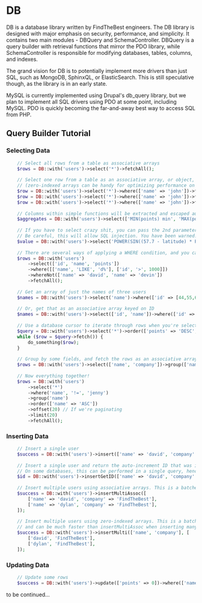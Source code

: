 # DB

DB is a database library written by FindTheBest engineers. The DB library is designed with major emphasis on security, performance, and simplicity. It contains two main modules - DBQuery and SchemaController. DBQuery is a query builder with retrieval functions that mirror the PDO library, while SchemaController is responsible for modifying databases, tables, columns, and indexes.

The grand vision for DB is to potentially implement more drivers than just SQL, such as MongoDB, SphinxQL, or ElasticSearch. This is still speculative though, as the library is in an early state.

MySQL is currently implemented using Drupal's db_query library, but we plan to implement all SQL drivers using PDO at some point, including MySQL. PDO is quickly becoming the far-and-away best way to access SQL from PHP.

## Query Builder Tutorial

### Selecting Data
```PHP
	// Select all rows from a table as associative arrays
	$rows = DB::with('users')->select('*')->fetchAll();
	
	// Select one row from a table as an associative array, or object, or zero-indexed array
	// (zero-indexed arrays can be handy for optimizing performance on massive SELECT queries)
	$row = DB::with('users')->select('*')->where(['name' => 'john'])->fetch();
	$row = DB::with('users')->select('*')->where(['name' => 'john'])->fetch(DB::FETCH_OBJ);
	$row = DB::with('users')->select('*')->where(['name' => 'john'])->fetch(DB::FETCH_NUM);
	
	// Columns within simple functions will be extracted and escaped automatically
	$aggregates = DB::with('users')->select(['MIN(points) min', 'MAX(points) max', 'COUNT(*) count'])->fetch();
	
	// If you have to select crazy shit, you can pass the 2nd parameter $no_escape as true.
	// Be careful, this will allow SQL injection. You have been warned.
	$value = DB::with('users')->select('POWER(SIN((57.7 - latitude) * PI() / 180 / 2), 2)', true)->value();
	
	// There are several ways of applying a WHERE condition, and you can chain them additively.
	$rows = DB::with('users')
		->select(['id', 'name', 'points'])
		->where([['name', 'LIKE', 'd%'], ['id', '>', 1000]])
		->whereNot(['name' => 'david', 'name' => 'devin'])
		->fetchAll();
	
	// Get an array of just the names of three users
	$names = DB::with('users')->select('name')->where(['id' => [44,55,66]])->values();
	
	// Or, get that as an associative array keyed on ID
	$names = DB::with('users')->select(['id', 'name'])->where(['id' => [44,55,66]])->assocValues('id', 'name');
	
	// Use a database cursor to iterate through rows when you're selecting more than fit in memory
	$query = DB::with('users')->select('*')->order(['points' => 'DESC', 'name' => 'ASC']);
	while ($row = $query->fetch()) {
		do_something($row);
	}
	
	// Group by some fields, and fetch the rows as an associative array keys on name
	$rows = DB::with('users')->select(['name', 'company'])->group(['name', 'company'])->fetchAllAssoc('name');
	
	// Now everything together!
	$rows = DB::with('users')
		->select('*')
		->where('name', '!=', 'jenny')
		->group('name')
		->order(['name' => 'ASC'])
		->offset(20) // If we're paginating
		->limit(20)
		->fetchAll();
```

### Inserting Data

```PHP
	// Insert a single user
	$success = DB::with('users')->insert(['name' => 'david', 'company' => 'FindTheBest'])->execute();
	
	// Insert a single user and return the auto-increment ID that was inserted
	// On some databases, this can be performed in a single query, hence the separate function
	$id = DB::with('users')->insertGetID(['name' => 'david', 'company' => 'FindTheBest'])->execute();
	
	// Insert multiple users using associative arrays. This is a batched query for performance.
	$success = DB::with('users')->insertMultiAssoc([
		['name' => 'david', 'company' => 'FindTheBest'],
		['name' => 'dylan', 'company' => 'FindTheBest'],
	]);
	
	// Insert multiple users using zero-indexed arrays. This is a batched query,
	// and can be much faster than insertMultiAssoc when inserting many rows.
	$success = DB::with('users')->insertMulti(['name', 'company'], [
		['david', 'FindTheBest'],
		['dylan', 'FindTheBest'],
	]);
```

### Updating Data

```PHP
	// Update some rows
	$success = DB::with('users')->update(['points' => 0])->where(['name' => 'bob'])->execute();
```

to be continued...
